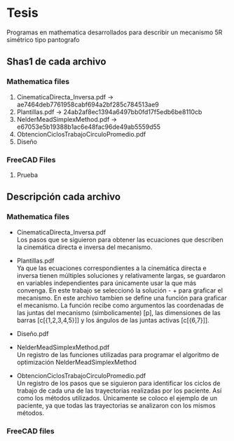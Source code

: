 # Tesis
Programas en mathematica desarrollados para describir un mecanismo 5R simétrico tipo pantografo

## Shas1 de cada archivo
### Mathematica files
1. CinematicaDirecta_Inversa.pdf -> ae7464deb7761958cabf694a2bf285c784513ae9
2. Plantillas.pdf -> 24ab2af8ec1394a6497bb0fd17f5edb6be8110cb
3. NelderMeadSimplexMethod.pdf -> e67053e5b19388b1ac6e48fac96de49ab5559d55
4. ObtencionCiclosTrabajoCirculoPromedio.pdf
5. Diseño
### FreeCAD Files
1. Prueba

## Descripción cada archivo
### Mathematica files
- CinematicaDirecta_Inversa.pdf <br/>
Los pasos que se siguieron para obtener las ecuaciones que describen la cinemática directa e inversa del mecanismo.

- Plantillas.pdf <br/>
Ya que las ecuaciones correspondientes a la cinemática directa e inversa tienen múltiples soluciones y relativamente largas, se guardaron en variables independientes para únicamente usar la que más convenga. En este trabajo se seleccionó la solución - + para graficar el mecanismo. 
En este archivo tambien se define una función para graficar el mecanismo. La función recibe como argumentos las coordenadas de las juntas del mecanismo (simbolicamente) [p], las dimensiones de las barras [c[{1,2,3,4,5}]] y los ángulos de las juntas activas [c[{6,7}]].

- Diseño.pdf


- NelderMeadSimplexMethod.pdf <br/>
Un registro de las funciones utilizadas para programar el algoritmo de optimización NelderMeadSimplexMethod

- ObtencionCiclosTrabajoCirculoPromedio.pdf <br/>
Un registro de los pasos que se siguieron para identificar los ciclos de trabajo de cada una de las trayectorias realizadas por los paciente. Así como los métodos utilizados.
Únicamente se coloco el ejemplo de un paciente, ya que todas las trayectorias se analizaron con los mismos métodos.

### FreeCAD files
